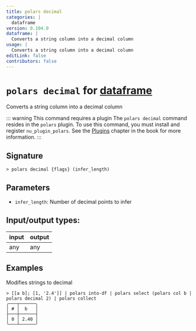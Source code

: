 ```yaml
---
title: polars decimal
categories: |
  dataframe
version: 0.104.0
dataframe: |
  Converts a string column into a decimal column
usage: |
  Converts a string column into a decimal column
editLink: false
contributors: false
---
```

<!-- This file is automatically generated. Please edit the command in https://github.com/nushell/nushell instead. -->

# `polars decimal` for [dataframe](/commands/categories/dataframe.md)

<div class='command-title'>Converts a string column into a decimal column</div>

::: warning This command requires a plugin
The `polars decimal` command resides in the `polars` plugin.
To use this command, you must install and register `nu_plugin_polars`.
See the [Plugins](/book/plugins.html) chapter in the book for more information.
:::


## Signature

```> polars decimal {flags} (infer_length)```

## Parameters

 -  `infer_length`: Number of decimal points to infer


## Input/output types:

| input | output |
| ----- | ------ |
| any   | any    |
## Examples

Modifies strings to decimal
```nu
> [[a b]; [1, '2.4']] | polars into-df | polars select (polars col b | polars decimal 2) | polars collect
╭───┬──────╮
│ # │  b   │
├───┼──────┤
│ 0 │ 2.40 │
╰───┴──────╯

```
